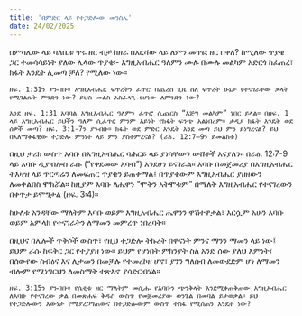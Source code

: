 ```yaml
---
title: 'በምድር ላይ የተጋድሎው መንስኤ'
date: 24/02/2025
---
```


በምሳሌው ላይ ባለቤቱ ጥሩ ዘር ብቻ ከዘራ በእርሻው ላይ ለምን መጥፎ ዘር በቀለ? ከሚለው ጥያቄ ጋር ተመሳሳይነት ያለው ሌላው ጥያቄ፡- እግዚአብሔር ዓለምን ሙሉ በሙሉ መልካም አድርጎ ከፈጠረ፣ ክፋት እንዴት ሊመጣ ቻለ? የሚለው ነው።

`ዘፍ. 1:31ን ያንብቡ። እግዚአብሔር ፍጥረትን ፈጥሮ በጨረሰ ጊዜ ስለ ፍጥረት ሁኔታ የተናገራቸው ቃላት የሚገልጹት ምንድን ነው? ይህስ መልስ አስፈላጊ የሆነው ለምንድን ነው?`

`እንደ ዘፍ. 1:31 አባባል እግዚአብሔር ዓለምን ፈጥሮ ሲጨርስ “እጅግ መልካም” ነበር ይላል። በዘፍ. 1 ላይ እግዚአብሔር ይህችን ዓለም ሲፈጥር ምንም አይነት የክፋት ፍንጭ አልነበረም። ታዲያ ክፋት እንዴት ወደ ሰዎች መጣ? ዘፍ. 3:1-7ን ያንብቡ። ክፋት ወደ ምድር እንዴት እንደ መጣ ይህ ምን ይነግረናል? ይህ በአለማቀፋዊው ተጋድሎ ምንነት ላይ ምን ያስተምረናል? (ራዕ. 12:7–9ን ይመልከቱ)`

በዚህ ታሪክ ውስጥ እባቡ በእግዚአብሔር ባሕርይ ላይ ያነሳቸውን ውሸቶች እናያለን። በራዕ. 12፡7-9 ላይ እባቡ ዲያብሎስ ራሱ (“የቀደመው እባብ”) እንደሆነ ይናገራል። እባቡ በመጀመሪያ በእግዚአብሔር ትእዛዝ ላይ ጥርጣሬን ለመፍጠር ጥያቄን ይጠቀማል፤ በጥያቄውም እግዚአብሔር ያዘዘውን ለመቀልበስ ሞክሯል። ከዚያም እባቡ ለሔዋን “ሞትን አትሞቱም” በማለት እግዚአብሔር የተናገረውን በቀጥታ ይሞግታል (ዘፍ. 3፡4)።

ከሁለቱ አንዳቸው ማለትም እባቡ ወይም እግዚአብሔር ሔዋንን ዋሽተዋታል፣ እርሷም አሁን እባቡ ወይም አምላክ የተናገራትን ለማመን መምረጥ ነበረባት።

በዚህና በሌሎች ጥቅሶች ውስጥ፣ የዚህ ተጋድሎ ትኩረት በዋናነት ምንና ማንን ማመን ላይ ነው፤ ይህም ራሱ ከፍቅር ጋር የተያያዘ ነው። ይህም የሆነበት ምክንያት ስለ አንድ ሰው ያለህ እምነት፣ በሰውየው ስብዕና እና ሊታመን በመቻሉ የተመረኮዘ ሆኖ፣ ያንን ግለሰብ ለመውደድም ሆነ ለማመን ብሎም የሚነግርህን ለመስማት ተጽእኖ ያሳድርብሃል።

`ዘፍ. 3:15ን ያንብቡ። የሴቲቱ ዘር ማለትም መሲሑ የእባቡን ጭንቅላት እንደሚቀጠቅጠው እግዚአብሔር ለእባቡ የተናገረው ቃል በመጽሐፍ ቅዱስ ውስጥ የመጀመሪያው ወንጌል በመባል ይታወቃል። ይህ የተጋድሎውን እውነታ የሚያረጋግጠውና በተጋድሎውም ውስጥ ተስፋ የሚሰጠን እንዴት ነው?`